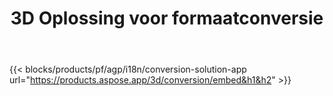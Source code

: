 ﻿---
title: 3D Oplossing voor formaatconversie 
weight: 7730
url: /nl/conversion
limit: 
description: 3D bestand converteren naar Autodesk, Draco, Wavefront, 3D Studio en vele andere formaten
---
{{< blocks/products/pf/agp/i18n/conversion-solution-app url="https://products.aspose.app/3d/conversion/embed&h1&h2" >}} 
